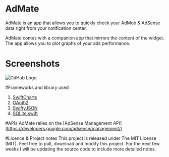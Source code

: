 # AdMate

AdMate is an app that allows you to quickly check your AdMob & AdSense data right from your notification center.  

AdMate comes with a companion app that mirrors the content of the widget. The app allows you to plot graphs of your ads performance.

# Screenshots
![GitHub Logo](http://antonin-linossier.com/github/pictures/test3.png)

#Frameworks and library used
 1. [SwiftCharts](https://github.com/kevinbrewster/SwiftCharts)
 2. [OAuth2](https://github.com/p2/OAuth2)
 3. [SwiftyJSON](https://github.com/SwiftyJSON/SwiftyJSON)
 4. [SQLite.swift](https://github.com/stephencelis/SQLite.swift)
 
#APIs
AdMate relies on the [AdSense Management API] (https://developers.google.com/adsense/management/)

#Licence & Project notes
This project is released under The MIT License (MIT). Feel free to pull, download and modify this project. For the next few weeks I will be updating the source code to include more detailed notes.


